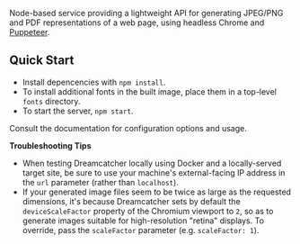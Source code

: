 Node-based service providing a lightweight API for generating JPEG/PNG and PDF representations of a web page, using headless Chrome and [Puppeteer](https://pptr.dev/).

## Quick Start

 * Install depencencies with `npm install`.
 * To install additional fonts in the built image, place them in a top-level `fonts` directory.
 * To start the server, `npm start`.

Consult the documentation for configuration options and usage.

**Troubleshooting Tips**
- When testing Dreamcatcher locally using Docker and a locally-served target site, be sure to use your machine's external-facing IP address in the `url` parameter (rather than `localhost`).
- If your generated image files seem to be twice as large as the requested dimensions, it's because Dreamcatcher sets by default the `deviceScaleFactor` property of the Chromium viewport to `2`, so as to generate images suitable for high-resolution "retina" displays. To override, pass the `scaleFactor` parameter (e.g. `scaleFactor: 1`).

